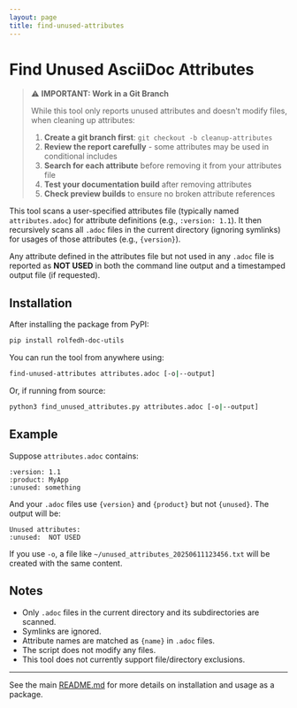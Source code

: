 ```yaml
---
layout: page
title: find-unused-attributes
---
```


# Find Unused AsciiDoc Attributes

> ⚠️ **IMPORTANT: Work in a Git Branch**
>
> While this tool only reports unused attributes and doesn't modify files, when cleaning up attributes:
> 1. **Create a git branch first**: `git checkout -b cleanup-attributes`
> 2. **Review the report carefully** - some attributes may be used in conditional includes
> 3. **Search for each attribute** before removing it from your attributes file
> 4. **Test your documentation build** after removing attributes
> 5. **Check preview builds** to ensure no broken attribute references

This tool scans a user-specified attributes file (typically named `attributes.adoc`) for attribute definitions (e.g., `:version: 1.1`). It then recursively scans all `.adoc` files in the current directory (ignoring symlinks) for usages of those attributes (e.g., `{version}`).

Any attribute defined in the attributes file but not used in any `.adoc` file is reported as **NOT USED** in both the command line output and a timestamped output file (if requested).

## Installation

After installing the package from PyPI:

```sh
pip install rolfedh-doc-utils
```

You can run the tool from anywhere using:

```sh
find-unused-attributes attributes.adoc [-o|--output]
```

Or, if running from source:

```sh
python3 find_unused_attributes.py attributes.adoc [-o|--output]
```

## Example

Suppose `attributes.adoc` contains:

```
:version: 1.1
:product: MyApp
:unused: something
```

And your `.adoc` files use `{version}` and `{product}` but not `{unused}`. The output will be:

```
Unused attributes:
:unused:  NOT USED
```

If you use `-o`, a file like `~/unused_attributes_20250611123456.txt` will be created with the same content.

## Notes

- Only `.adoc` files in the current directory and its subdirectories are scanned.
- Symlinks are ignored.
- Attribute names are matched as `{name}` in `.adoc` files.
- The script does not modify any files.
- This tool does not currently support file/directory exclusions.

---

See the main [README.md](README.md) for more details on installation and usage as a package.

